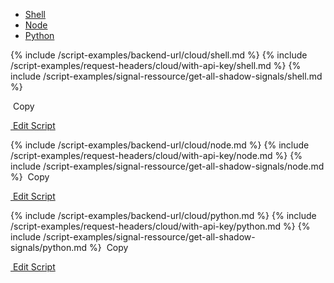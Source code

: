<!-- Nav tabs -->
<ul class="nav nav-tabs code-nav-tabs" role="tablist">
  <li class="nav-item">
    <a class="nav-link shell-language active" id="get-all-shadow-signals-shell-cloud-tab" data-toggle="tab" href="#get-all-shadow-signals-shell-cloud" role="tab" aria-controls="get-all-shadow-signals-shell-cloud" aria-selected="true">Shell</a>
  </li>
  <li class="nav-item">
    <a class="nav-link node-language" id="get-all-shadow-signals-node-cloud-tab" data-toggle="tab" href="#get-all-shadow-signals-node-cloud" role="tab" aria-controls="get-all-shadow-signals-node-cloud" aria-selected="false">Node</a>
  </li>
  <li class="nav-item">
    <a class="nav-link python-language" id="get-all-shadow-signals-python-cloud-tab" data-toggle="tab" href="#get-all-shadow-signals-python-cloud" role="tab" aria-controls="get-all-shadow-signals-python-cloud" aria-selected="false">Python</a>
  </li>
</ul>

<!-- Tab panes -->
<div class="tab-content">

<!-- shell code -->
<div class="code tab-pane active" id="get-all-shadow-signals-shell-cloud" role="tabpanel" aria-labelledby="get-all-shadow-signals-shell-cloud-tab" markdown="1">
{% include /script-examples/backend-url/cloud/shell.md %}
{% include /script-examples/request-headers/cloud/with-api-key/shell.md %}
{% include /script-examples/signal-ressource/get-all-shadow-signals/shell.md %}

<!-- copy button -->
<a class="btn btn-sm copy-action" data-toggle="tooltip" data-placement="top" title="copy" onclick="copyToClipBoard('get-all-shadow-signals-shell-cloud')"><i class="fa fa-copy"></i>&nbsp;Copy</a>

<!-- edit button -->
<a class="btn btn-sm edit-action"  href="https://github.com/DasKeyboard/Daskeyboard.io/blob/master/_includes/script-examples/signal-ressource/get-all-shadow-signals/shell.md"><i class="fa fa-pencil"></i>&nbsp;Edit Script</a>
</div>

<!-- Node code -->
<div class="code tab-pane" id="get-all-shadow-signals-node-cloud" role="tabpanel" aria-labelledby="get-all-shadow-signals-node-cloud-tab" markdown="1">
{% include /script-examples/backend-url/cloud/node.md %}
{% include /script-examples/request-headers/cloud/with-api-key/node.md %}
{% include /script-examples/signal-ressource/get-all-shadow-signals/node.md %}
<!-- copy button -->
<a class="btn btn-sm copy-action" data-toggle="tooltip" data-placement="top" title="copy" onclick="copyToClipBoard('get-all-shadow-signals-node-cloud')"><i class="fa fa-copy"></i>&nbsp;Copy</a>

<!-- edit button -->
<a class="btn btn-sm edit-action"  href="https://github.com/DasKeyboard/Daskeyboard.io/blob/master/_includes/script-examples/signal-ressource/get-all-shadow-signals/node.md"><i class="fa fa-pencil"></i>&nbsp;Edit Script</a>
</div>


<!-- Python code -->
<div class="code tab-pane" id="get-all-shadow-signals-python-cloud" role="tabpanel" aria-labelledby="get-all-shadow-signals-python-cloud-tab" markdown="1">
{% include /script-examples/backend-url/cloud/python.md %}
{% include /script-examples/request-headers/cloud/with-api-key/python.md %}
{% include /script-examples/signal-ressource/get-all-shadow-signals/python.md %}
<!-- copy button -->
<a class="btn btn-sm copy-action" data-toggle="tooltip" data-placement="top" title="copy" onclick="copyToClipBoard('get-all-shadow-signals-python-cloud')"><i class="fa fa-copy"></i>&nbsp;Copy</a>

<!-- edit button -->
<a class="btn btn-sm edit-action"  href="https://github.com/DasKeyboard/Daskeyboard.io/blob/master/_includes/script-examples/signal-ressource/get-all-shadow-signals/python.md"><i class="fa fa-pencil"></i>&nbsp;Edit Script</a>
</div>
</div>